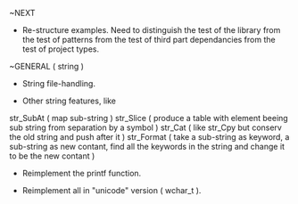 
~NEXT

- Re-structure examples.
Need to distinguish
the test of the library
from the test of patterns
from the test of third part dependancies
from the test of project types.

~GENERAL ( string )

- String file-handling.

- Other string features, like

str_SubAt ( map sub-string )
str_Slice ( produce a table with element beeing sub string from separation by a symbol )
str_Cat ( like str_Cpy but conserv the old string and push after it )
str_Format ( take a sub-string as keyword,
             a sub-string as new contant,
             find all the keywords in the string and change it to be the new contant )

- Reimplement the printf function.

- Reimplement all in "unicode" version ( wchar_t ).



